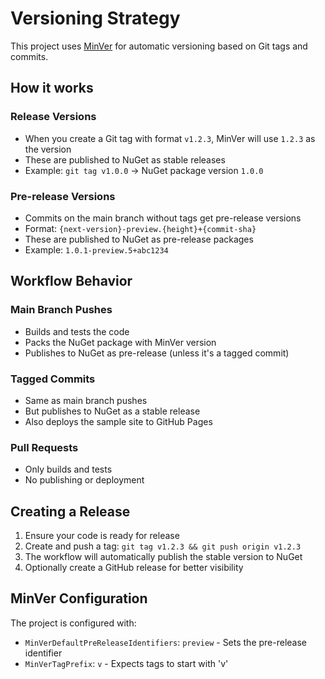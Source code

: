 # Versioning Strategy

This project uses [MinVer](https://github.com/adamralph/minver) for automatic versioning based on Git tags and commits.

## How it works

### Release Versions
- When you create a Git tag with format `v1.2.3`, MinVer will use `1.2.3` as the version
- These are published to NuGet as stable releases
- Example: `git tag v1.0.0` → NuGet package version `1.0.0`

### Pre-release Versions
- Commits on the main branch without tags get pre-release versions
- Format: `{next-version}-preview.{height}+{commit-sha}`
- These are published to NuGet as pre-release packages
- Example: `1.0.1-preview.5+abc1234`

## Workflow Behavior

### Main Branch Pushes
- Builds and tests the code
- Packs the NuGet package with MinVer version
- Publishes to NuGet as pre-release (unless it's a tagged commit)

### Tagged Commits
- Same as main branch pushes
- But publishes to NuGet as a stable release
- Also deploys the sample site to GitHub Pages

### Pull Requests
- Only builds and tests
- No publishing or deployment

## Creating a Release

1. Ensure your code is ready for release
2. Create and push a tag: `git tag v1.2.3 && git push origin v1.2.3`
3. The workflow will automatically publish the stable version to NuGet
4. Optionally create a GitHub release for better visibility

## MinVer Configuration

The project is configured with:
- `MinVerDefaultPreReleaseIdentifiers`: `preview` - Sets the pre-release identifier
- `MinVerTagPrefix`: `v` - Expects tags to start with 'v' 